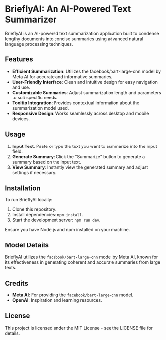 # BrieflyAI: An AI-Powered Text Summarizer

BrieflyAI is an AI-powered text summarization application built to condense lengthy documents into concise summaries using advanced natural language processing techniques.

## Features

- **Efficient Summarization**: Utilizes the facebook/bart-large-cnn model by Meta AI for accurate and informative summaries.
- **User-Friendly Interface**: Clean and intuitive design for easy navigation and use.
- **Customizable Summaries**: Adjust summarization length and parameters to suit specific needs.
- **Tooltip Integration**: Provides contextual information about the summarization model used.
- **Responsive Design**: Works seamlessly across desktop and mobile devices.

## Usage

1. **Input Text**: Paste or type the text you want to summarize into the input field.
2. **Generate Summary**: Click the "Summarize" button to generate a summary based on the input text.
3. **View Summary**: Instantly view the generated summary and adjust settings if necessary.

## Installation

To run BrieflyAI locally:

1. Clone this repository.
2. Install dependencies: `npm install`.
3. Start the development server: `npm run dev`.

Ensure you have Node.js and npm installed on your machine.

## Model Details

BrieflyAI utilizes the `facebook/bart-large-cnn` model by Meta AI, known for its effectiveness in generating coherent and accurate summaries from large texts.

## Credits

- **Meta AI**: For providing the `facebook/bart-large-cnn` model.
- **OpenAI**: Inspiration and learning resources.

## License

This project is licensed under the MIT License - see the LICENSE file for details.
